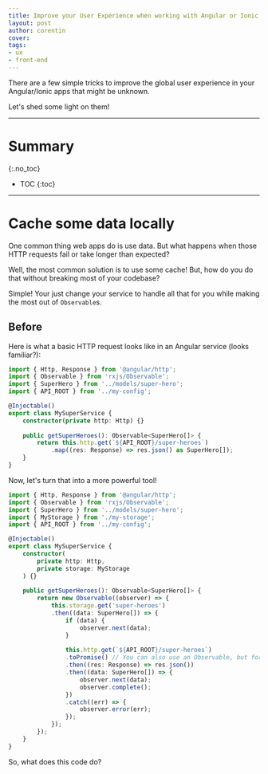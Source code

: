 ```yaml
---
title: Improve your User Experience when working with Angular or Ionic
layout: post
author: corentin
cover: 
tags:
- ux
- front-end
---
```


There are a few simple tricks to improve the global user experience in your Angular/Ionic apps that might be unknown.

Let's shed some light on them!

---

# Summary
{:.no_toc}

* TOC
{:toc}

---

# Cache some data locally

One common thing web apps do is use data. But what happens when those HTTP requests fail or take longer than expected?

Well, the most common solution is to use some cache! But, how do you do that without breaking most of your codebase?

Simple! Your just change your service to handle all that for you while making the most out of `Observable`s.

## Before

Here is what a basic HTTP request looks like in an Angular service (looks familiar?):

```typescript
import { Http, Response } from '@angular/http';
import { Observable } from 'rxjs/Observable';
import { SuperHero } from '../models/super-hero';
import { API_ROOT } from '../my-config';

@Injectable()
export class MySuperService {
	constructor(private http: Http) {}
	
	public getSuperHeroes(): Observable<SuperHero[]> {
		return this.http.get(`${API_ROOT}/super-heroes`)
			.map((res: Response) => res.json() as SuperHero[]);
	}
}
```

Now, let's turn that into a more powerful tool!

```typescript
import { Http, Response } from '@angular/http';
import { Observable } from 'rxjs/Observable';
import { SuperHero } from '../models/super-hero';
import { MyStorage } from './my-storage';
import { API_ROOT } from '../my-config';

@Injectable()
export class MySuperService {
	constructor(
		private http: Http,
		private storage: MyStorage
	) {}
	
	public getSuperHeroes(): Observable<SuperHero[]> {
		return new Observable((observer) => {
			this.storage.get('super-heroes')
			.then((data: SuperHero[]) => {
				if (data) {
					observer.next(data);
				}
				
				this.http.get(`${API_ROOT}/super-heroes`)
				.toPromise() // You can also use an Observable, but for demonstration sake I'll use a regular Promise
				.then((res: Response) => res.json())
				.then((data: SuperHero[]) => {
					observer.next(data);
					observer.complete();
				})
				.catch((err) => {
					observer.error(err);
				});
			});
		});
	}
}
```

So, what does this code do?
